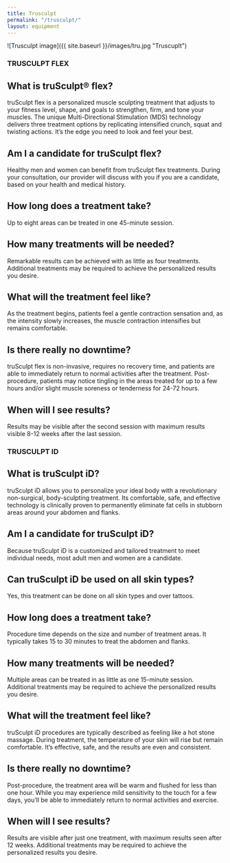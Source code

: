 ```yaml
---
title: Trusculpt
permalink: "/trusculpt/"
layout: equipment
---
```


![Trusculpt image]({{ site.baseurl }}/images/tru.jpg "Truscuplt")


### TRUSCULPT FLEX ###

## What is truSculpt® flex? ##

truSculpt flex is a personalized muscle sculpting treatment that adjusts to your fitness level, shape, and goals to strengthen, firm, and tone your muscles. The unique Multi-Directional Stimulation (MDS) technology delivers three treatment options by replicating intensified crunch, squat and twisting actions. It’s the edge you need to look and feel your best.


## Am I a candidate for truSculpt flex? ##

Healthy men and women can benefit from truSculpt flex treatments. During your consultation, our provider will discuss with you if you are a candidate, based on your health and medical history.


## How long does a treatment take? ##

Up to eight areas can be treated in one 45-minute session.


## How many treatments will be needed? ##

Remarkable results can be achieved with as little as four treatments. Additional treatments may be required to achieve the personalized results you desire.
      

## What will the treatment feel like? ##

As the treatment begins, patients feel a gentle contraction sensation and, as the intensity slowly increases, the muscle contraction intensifies but remains comfortable.


## Is there really no downtime? ##

truSculpt flex is non-invasive, requires no recovery time, and patients are able to immediately return to normal activities after the treatment. Post-procedure, patients may notice tingling in the areas treated for up to a few hours and/or slight muscle soreness or tenderness for 24-72 hours.


## When will I see results? ## 

Results may be visible after the second session with maximum results visible 8-12 weeks after the last session.

### TRUSCULPT ID ###

## What is truSculpt iD? ##

truSculpt iD allows you to personalize your ideal body with a revolutionary non-surgical, body-sculpting treatment. Its comfortable, safe, and effective technology is clinically proven to permanently eliminate fat cells in stubborn areas around your abdomen and flanks.


## Am I a candidate for truSculpt iD? ##
Because truSculpt iD is a customized and tailored treatment to meet individual needs, most adult men and women are a candidate.


## Can truSculpt iD be used on all skin types? ##
Yes, this treatment can be done on all skin types and over tattoos.


## How long does a treatment take? ##
Procedure time depends on the size and number of treatment areas. It typically takes 15 to 30 minutes to treat the abdomen and flanks.


## How many treatments will be needed? ##
Multiple areas can be treated in as little as one 15-minute session. Additional treatments may be required to achieve the personalized results you desire.


## What will the treatment feel like? ##
truSculpt iD procedures are typically described as feeling like a hot stone massage. During treatment, the temperature of your skin will rise but remain comfortable. It’s effective, safe, and the results are even and consistent.


## Is there really no downtime? ##
Post-procedure, the treatment area will be warm and flushed for less than one hour. While you may experience mild sensitivity to the touch for a few days, you’ll be able to immediately return to normal activities and exercise.


## When will I see results? ##
Results are visible after just one treatment, with maximum results seen after 12 weeks. Additional treatments may be required to achieve the personalized results you desire.




